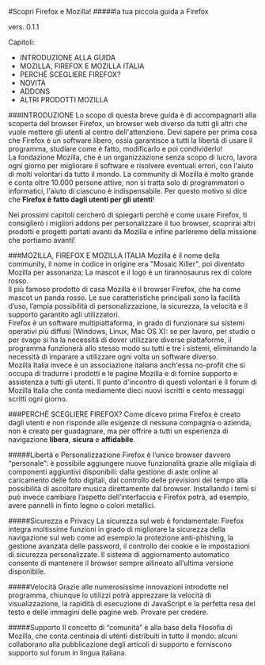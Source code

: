 #Scopri Firefox e Mozilla!
#####la tua piccola guida a Firefox

vers. 0.1.1

Capitoli:
* INTRODUZIONE ALLA GUIDA
* MOZILLA, FIREFOX E MOZILLA ITALIA
* PERCHÈ SCEGLIERE FIREFOX?
* NOVITÀ
* ADDONS
* ALTRI PRODOTTI MOZILLA


###INTRODUZIONE
Lo scopo di questa breve guida è di accompagnarti alla scoperta del browser Firefox, un browser web diverso da tutti gli altri che vuole mettere gli utenti al centro dell'attenzione. Devi sapere per prima cosa che Firefox è un software libero, ossia garantisce a tutti la libertà di usare il programma, studiare come è fatto, modificarlo e poi condividerlo!   
La fondazione Mozilla, che è un organizzazione senza scopo di lucro, lavora ogni giorno per migliorare il software e risolvere eventuali errori, con l'aiuto di molti volontari da tutto il mondo. La community di Mozilla è molto grande e conta oltre 10.000 persone attive; non si tratta solo di programmatori o informatici, l'aiuto di ciascuno è indispensabile. Per questo motivo si dice che **Firefox è fatto dagli utenti per gli utenti**!

Nei prossimi capitoli cercherò di spiegarti perchè e come usare Firefox, ti consiglierò i migliori addons per personalizzare il tuo browser, scoprirai altri prodotti e progetti portati avanti da Mozilla e infine parleremo della missione che portiamo avanti!

###MOZILLA, FIREFOX E MOZILLA ITALIA
Mozilla è il nome della community, il nome in codice in origine era "Mosaic Killer", poi diventato Mozilla per assonanza; La mascot e il logo è un tirannosaurus rex di colore rosso.  
Il più famoso prodotto di casa Mozilla è il browser Firefox, che ha come mascot un panda rosso. Le sue caratteristiche principali sono la facilità d’uso, l’ampia possibilità di personalizzazione, la sicurezza, la velocità e il supporto garantito agli utilizzatori.  
Firefox è un software multipiattaforma, in grado di funzionare sui sistemi operativi più diffusi (Windows, Linux, Mac OS X): se per lavoro, per studio o per svago si ha la necessità di dover utilizzare diverse piattaforme, il programma funzionerà allo stesso modo su tutti e tre i sistemi, eliminando la necessità di imparare a utilizzare ogni volta un software diverso.  
Mozilla Italia invece è un associazione italiana anch'essa no-profit che si occupa di tradurre i prodotti e le pagine Mozilla e di fornire supporto e assistenza a tutti gli utenti. Il punto d'incontro di questi volontari è il forum di Mozilla Italia che conta mediamente dieci nuovi iscritti e cento messaggi scritti ogni giorno.

###PERCHÈ SCEGLIERE FIREFOX?
Come dicevo prima Firefox è creato dagli utenti e non risponde alle esigenze di nessuna compagnia o azienda, non è creato per guadagnare, ma per offrire a tutti un esperienza di navigazione **libera**, **sicura** e **affidabile**.

#####Libertà e Personalizzazione
Firefox è l’unico browser davvero “personale”: è possibile aggiungere nuove funzionalità grazie alle migliaia di componenti aggiuntivi disponibili: dalla gestione di aste online al caricamento delle foto digitali, dal controllo delle previsioni del tempo alla possibilità di ascoltare musica direttamente dal browser. Installando i temi si può invece cambiare l’aspetto dell’interfaccia e Firefox potrà, ad esempio, avere pannelli in finto legno o colori metallici.

#####Sicurezza e Privacy
La sicurezza sul web è fondamentale: Firefox integra moltissime funzioni in grado di migliorare la sicurezza della navigazione sul web come ad esempio la protezione anti-phishing, la gestione avanzata delle password, il controllo dei cookie e le impostazioni di sicurezza personalizzate. Il sistema di aggiornamento automatico consente di mantenere il browser sempre allineato all’ultima versione disponibile.

#####Velocità
Grazie alle numerosissime innovazioni introdotte nel programma, chiunque lo utilizzi potrà apprezzare la velocità di visualizzazione, la rapidità di esecuzione di JavaScript e la perfetta resa del testo e delle immagini delle pagine web. Provare per credere.

#####Supporto
Il concetto di “comunità” è alla base della filosofia di Mozilla, che conta centinaia di utenti distribuiti in tutto il mondo: alcuni collaborano alla pubblicazione degli articoli di supporto e forniscono supporto sul forum in lingua italiana.
